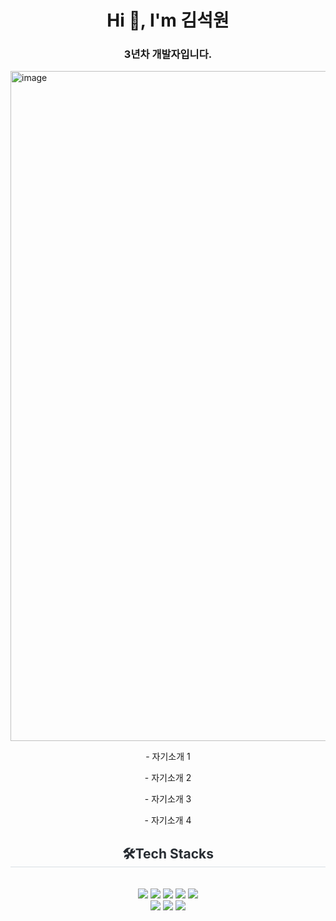 <h1 align="center">Hi 👋, I'm 김석원</h1>
<h3 align="center">3년차 개발자입니다.</h3>
<img width="1300" height="1072" alt="image" src="https://github.com/user-attachments/assets/ca2234bb-10f7-44a6-8904-8f6cd058e0c9" />

<p align="center">-  자기소개 1</p>
<p align="center">-  자기소개 2</p>
<p align="center">-  자기소개 3</p>
<p align="center">-  자기소개 4</p>  
<div align= "center">
    <h2 align="center" style="border-bottom: 1px solid #d8dee4; color: #282d33;">🛠️Tech Stacks</h2><br> 
    <div style="margin: 0 auto; align="center"> <img src="https://img.shields.io/badge/Git-F05032?style=for-the-badge&logo=Git&logoColor=white">
          <img src="https://img.shields.io/badge/HTML5-E34F26?style=for-the-badge&logo=HTML5&logoColor=white">
          <img src="https://img.shields.io/badge/jQuery-0769AD?style=for-the-badge&logo=jQuery&logoColor=white">
          <img src="https://img.shields.io/badge/Java-007396?style=for-the-badge&logo=Java&logoColor=white">
          <img src="https://img.shields.io/badge/Javascript-F7DF1E?style=for-the-badge&logo=Javascript&logoColor=white">
          <br/><img src="https://img.shields.io/badge/MariaDB-003545?style=for-the-badge&logo=MariaDB&logoColor=white">
          <img src="https://img.shields.io/badge/React-61DAFB?style=for-the-badge&logo=React&logoColor=white">
          <img src="https://img.shields.io/badge/Spring-6DB33F?style=for-the-badge&logo=Spring&logoColor=white">
    </div>
</div>




    
    
    
